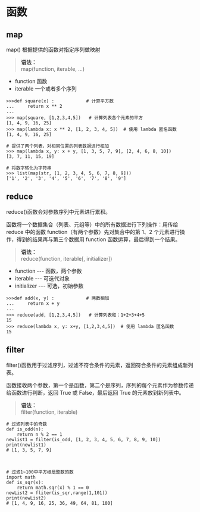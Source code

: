 # 函数

<style>
  .highlighted{background:#f9f2f4;color:#c7254e}
  b{color:#333}
</style>

## map

map() 根据提供的函数对指定序列做映射

> <b>语法：</b> </br>map(function, iterable, ...)

- function 函数
- iterable 一个或者多个序列

```
>>>def square(x) :            # 计算平方数
...     return x ** 2
...
>>> map(square, [1,2,3,4,5])   # 计算列表各个元素的平方
[1, 4, 9, 16, 25]
>>> map(lambda x: x ** 2, [1, 2, 3, 4, 5])  # 使用 lambda 匿名函数
[1, 4, 9, 16, 25]

# 提供了两个列表，对相同位置的列表数据进行相加
>>> map(lambda x, y: x + y, [1, 3, 5, 7, 9], [2, 4, 6, 8, 10])
[3, 7, 11, 15, 19]

# 将数字转化为字符串
>>> list(map(str, [1, 2, 3, 4, 5, 6, 7, 8, 9]))
['1', '2', '3', '4', '5', '6', '7', '8', '9']

```

## reduce

reduce()函数会对参数序列中元素进行累积。

函数将一个数据集合（列表、元组等）中的所有数据进行下列操作：用传给 reduce 中的函数 function（有两个参数）先对集合中的第 1、2 个元素进行操作，得到的结果再与第三个数据用 function 函数运算，最后得到一个结果。

> <b>语法：</b> </br>reduce(function, iterable[, initializer])

- function --- 函数，两个参数
- iterable --- 可迭代对象
- initializer --- 可选，初始参数

```
>>>def add(x, y) :            # 两数相加
...     return x + y
...
>>> reduce(add, [1,2,3,4,5])   # 计算列表和：1+2+3+4+5
15
>>> reduce(lambda x, y: x+y, [1,2,3,4,5])  # 使用 lambda 匿名函数
15

```

## filter

filter()函数用于过滤序列，过滤不符合条件的元素，返回符合条件的元素组成新列表。

函数接收两个参数，第一个是函数，第二个是序列，序列的每个元素作为参数传递给函数进行判断，返回 True 或 False，最后返回 True 的元素放到新列表中。

> <b>语法：</b> </br>filter(function, iterable)

```
# 过滤列表中的奇数
def is_odd(n):
    return n % 2 == 1
newlist1 = filter(is_odd, [1, 2, 3, 4, 5, 6, 7, 8, 9, 10])
print(newlist1)
# [1, 3, 5, 7, 9]



# 过滤1~100中平方根是整数的数
import math
def is_sqr(x):
    return math.sqr(x) % 1 == 0
newList2 = fliter(is_sqr,range(1,101))
print(newList2)
# [1, 4, 9, 16, 25, 36, 49, 64, 81, 100]

```
